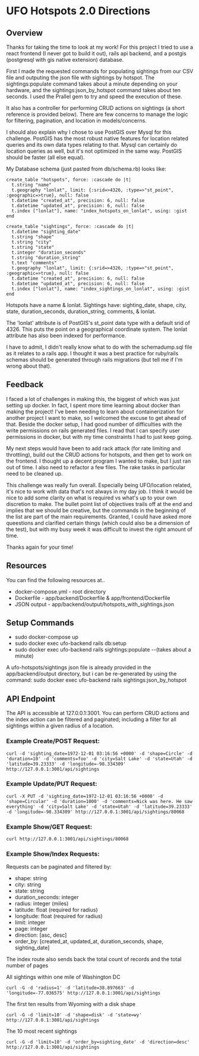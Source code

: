 # UFO Hotspots 2.0 Directions

## Overview
Thanks for taking the time to look at my work! For this project I tried to use a react frontend (I never got to build it out), rails api backend, and a postgis (postgresql with gis native extension) database. 

First I made the requested commands for populating sightings from our CSV file and outputing the json file with sightings by hotspot. The sightings:populate command takes about a minute depending on your hardware, and the sightings:json_by_hotspot command takes about ten seconds. I used the Prallel gem to try and speed the execution of these.

It also has a controller for performing CRUD actions on sightings (a short reference is provided below). There are few concerns to manage the logic for filtering, pagination, and location in models/concerns.

I should also explain why I chose to use PostGIS over Mysql for this challenge. PostGIS has the most robust native features for location related queries and its own data types relating to that. Mysql can certainly do location queries as well, but it's not optimized in the same way. PostGIS should be faster (all else equal).

My Database schema (just pasted from db/schema.rb) looks like:
```
create_table "hotspots", force: :cascade do |t|
  t.string "name"
  t.geography "lonlat", limit: {:srid=>4326, :type=>"st_point", :geographic=>true}, null: false
  t.datetime "created_at", precision: 6, null: false
  t.datetime "updated_at", precision: 6, null: false
  t.index ["lonlat"], name: "index_hotspots_on_lonlat", using: :gist
end

create_table "sightings", force: :cascade do |t|
  t.datetime "sighting_date"
  t.string "shape"
  t.string "city"
  t.string "state"
  t.integer "duration_seconds"
  t.string "duration_string"
  t.text "comments"
  t.geography "lonlat", limit: {:srid=>4326, :type=>"st_point", :geographic=>true}, null: false
  t.datetime "created_at", precision: 6, null: false
  t.datetime "updated_at", precision: 6, null: false
  t.index ["lonlat"], name: "index_sightings_on_lonlat", using: :gist
end
```

Hotspots have a name & lonlat. 
Sightings have: sighting_date, shape, city, state, duration_seconds, duration_string, comments, & lonlat.

The 'lonlat' attribute is of PostGIS's st_point data type with a default srid of 4326. This puts the point on a geographical coordinate system.
The lonlat attribute has also been indexed for performance.

I have to admit, I didn't really know what to do with the schemadump.sql file as it relates to a rails app. I thought it was a best practice for ruby/rails schemas should be generated through rails 
migrations (but tell me if I'm wrong about that).

## Feedback
I faced a lot of challenges in making this, the biggest of which was just setting up docker. In fact, I spent more time learning about docker than making the project! I've been needing to learn about containerization for another project I want to make, so I welcomed the excuse to get ahead of that. Beside the docker setup, I had good number of difficulties with the write permissions on rails generated files. I read that I can specify user permissions in docker, but with my time constraints I had to just keep going.

My next steps would have been to add rack attack (for rate limiting and throttling), build out the CRUD actions for hotspots, and then get to work on the frontend. I thought up a decent program I wanted to make, but I just ran out of time. I also need to refactor a few files. The rake tasks in particular need to be cleaned up.

This challenge was really fun overall. Especially being UFO/location related, it's nice to work with data that's not always in my day job. I think it would be nice to add some clarity on what is required vs what's up to your own discretion to make. The bullet point list of objectives trails off at the end and implies that we should be creative, but the commands in the beginning of the list are part of the main requirements. Granted, I could have asked more queestions and clarified certain things (which could also be a dimension of the test), but with my busy week it was difficult to invest the right amount of time.

Thanks again for your time!

## Resources
You can find the following resources at..

* docker-compose.yml - root directory
* Dockerfile - app/backend/Dockerfile & app/frontend/Dockerfile
* JSON output - app/backend/output/hotspots_with_sightings.json

## Setup Commands
* sudo docker-compose up
* sudo docker exec ufo-backend rails db:setup
* sudo docker exec ufo-backend rails sightings:populate
  --(takes about a minute)

A ufo-hotspots/sightings json file is already provided in the app/backend/output directory, but i can be re-generated by using the command:
sudo docker exec ufo-backend rails sightings:json_by_hotspot

## API Endpoint
The API is accessible at 127.0.0.1:3001. You can perform CRUD actions and the index action can be filtered and paginated; including a filter for all sightings within a given radius of a location.

### Example Create/POST Request:
```
curl -d 'sighting_date=1972-12-01 03:16:56 +0000' -d 'shape=Circle' -d 'duration=10' -d 'comments=foo' -d 'city=Salt Lake' -d 'state=Utah' -d 'latitude=39.23333' -d 'longitude=-98.334309' http://127.0.0.1:3001/api/sightings
```

### Example Update/PUT Request:
```
curl -X PUT -d 'sighting_date=1972-12-01 03:16:56 +0000' -d 'shape=Circular' -d 'duration=1000' -d 'comments=Nick was here. He saw everything' -d 'city=Salt Lake' -d 'state=Utah' -d 'latitude=39.23333' -d 'longitude=-98.334309' http://127.0.0.1:3001/api/sightings/80068
```

### Example Show/GET Request:
```
curl http://127.0.0.1:3001/api/sightings/80068
```

### Example Show/Index Requests:
Requests can be paginated and filtered by:
  * shape: string
  * city: string
  * state: string
  * duration_seconds: integer
  * radius: integer (miles)
  * latitude: float (required for radius)
  * longitude: float (required for radius)
  * limit: integer
  * page: integer
  * direction: [asc, desc]
  * order_by: [created_at, updated_at, duration_seconds, shape, sighting_date]

The index route also sends back the total count of records and the total number of pages

All sightings within one mile of Washington DC
```
curl -G -d 'radius=1' -d 'latitude=38.897663' -d 'longitude=-77.036575' http://127.0.0.1:3001/api/sightings
```

The first ten results from Wyoming with a disk shape
```
curl -G -d 'limit=10' -d 'shape=disk' -d 'state=wy' http://127.0.0.1:3001/api/sightings
```

The 10 most recent sightings
```
curl -G -d 'limit=10' -d 'order_by=sighting_date' -d 'direction=desc' http://127.0.0.1:3001/api/sightings
```